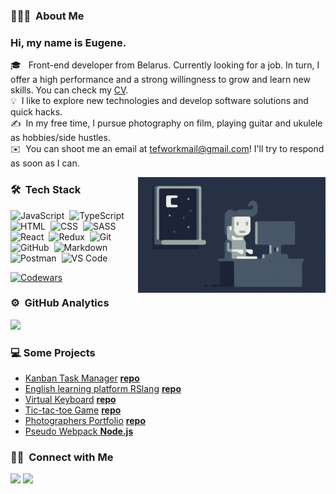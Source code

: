 ### 👨🏻‍💻 &nbsp;About Me

### Hi, my name is Eugene.
🎓 &nbsp; Front-end developer from Belarus. Сurrently looking for a job. In turn, I offer a high performance and a strong willingness to grow and learn new skills. You can check my [CV](https://www.canva.com/design/DAFN-K1ppZA/EuNAFSt3k2EoRuRHeL608Q/view?utm_content=DAFN-K1ppZA&utm_campaign=designshare&utm_medium=link2&utm_source=sharebutton).\
💡 &nbsp;I like to explore new technologies and develop software solutions and quick hacks.\
✍️ &nbsp;In my free time, I pursue photography on film, playing guitar and ukulele as hobbies/side hustles.\
✉️ &nbsp;You can shoot me an email at tefworkmail@gmail.com! I'll try to respond as soon as I can.


<img alt="Night Coding" src="https://raw.githubusercontent.com/AVS1508/AVS1508/master/assets/Night-Coding.gif" align="right"/>

### 🛠 &nbsp;Tech Stack

![JavaScript](https://img.shields.io/badge/-JavaScript-05122A?style=flat&logo=javascript)&nbsp;
![TypeScript](https://img.shields.io/badge/-TypeScript-05122A?style=flat&logo=typescript)&nbsp;
![HTML](https://img.shields.io/badge/-HTML-05122A?style=flat&logo=HTML5)&nbsp;
![CSS](https://img.shields.io/badge/-CSS-05122A?style=flat&logo=CSS3&logoColor=1572B6)&nbsp;
![SASS](https://img.shields.io/badge/-SASS-05122A?style=flat&logo=SASS&logoColor=pink)&nbsp;
![React](https://img.shields.io/badge/-React-05122A?style=flat&logo=react)&nbsp;
![Redux](https://img.shields.io/badge/-Redux-05122A?style=flat&logo=redux)&nbsp;
![Git](https://img.shields.io/badge/-Git-05122A?style=flat&logo=git)&nbsp;
![GitHub](https://img.shields.io/badge/-GitHub-05122A?style=flat&logo=github)&nbsp;
![Markdown](https://img.shields.io/badge/-Markdown-05122A?style=flat&logo=markdown)&nbsp;
![Postman](https://img.shields.io/badge/Postman-05122A?style=flat&logo=postman)&nbsp;
![VS Code](https://img.shields.io/badge/-VS%20Code-05122A?style=flat&logo=visual-studio-code&logoColor=007ACC)&nbsp;

[![Codewars](https://www.codewars.com/users/EugeneTsalko/badges/micro)](https://www.codewars.com/users/EugeneTsalko)
<!---
![React Router](https://img.shields.io/badge/React_Router-CA4245?style=for-the-badge&logo=react-router&logoColor=white)
![React Hook Form](https://img.shields.io/badge/React%20Hook%20Form-%23EC5990.svg?style=for-the-badge&logo=reacthookform&logoColor=white)  
![Webpack](https://img.shields.io/badge/webpack-%238DD6F9.svg?style=for-the-badge&logo=webpack&logoColor=black)  
![MUI](https://img.shields.io/badge/MUI-%230081CB.svg?style=for-the-badge&logo=mui&logoColor=white)
![JWT](https://img.shields.io/badge/JWT-black?style=for-the-badge&logo=JSON%20web%20tokens)  
![Node.js](https://img.shields.io/badge/-Node.js-05122A?style=flat&logo=node.js)&nbsp;
![Bootstrap](https://img.shields.io/badge/-Bootstrap-05122A?style=flat&logo=bootstrap&logoColor=563D7C)\
![MongoDB](https://img.shields.io/badge/-MongoDB-black?style=flat-square&logo=mongodb)
![GraphQL](https://img.shields.io/badge/-GraphQL-E10098?style=flat-square&logo=graphql)
![PostgreSQL](https://img.shields.io/badge/-PostgreSQL-336791?style=flat-square&logo=postgresql)
![MySQL](https://img.shields.io/badge/-MySQL-black?style=flat-square&logo=mysql)
![Docker](https://img.shields.io/badge/-Docker-black?style=flat-square&logo=docker)
![Amazon AWS](https://img.shields.io/badge/Amazon%20AWS-232F3E?style=flat-square&logo=amazon-aws)
![Microsoft Azure](https://img.shields.io/badge/Microsoft%20Azure-232F7E?style=flat-square&logo=microsoft-azure)
![Styled Components](https://img.shields.io/badge/styled--components-DB7093?style=for-the-badge&logo=styled-components&logoColor=white)  
![NPM](https://img.shields.io/badge/NPM-%23000000.svg?style=for-the-badge&logo=npm&logoColor=white) 
-->

### ⚙️ &nbsp;GitHub Analytics
<!---
<p align="center">
<a href="https://github.com/eugenetsalko">
  <img height="180em" src="https://github-readme-stats-eight-theta.vercel.app/api?username=eugenetsalko&show_icons=true&theme=algolia&include_all_commits=true&count_private=true"/>
  -->
  <img height="180em" src="https://github-readme-stats-eight-theta.vercel.app/api/top-langs/?username=eugenetsalko&layout=compact&langs_count=8&theme=algolia"/>
</a>
</p>

### :computer: Some Projects
- [Kanban Task Manager](https://kanban-app-rsschool.netlify.app/) [**repo**](https://github.com/EugeneTsalko/project-management-app)
- [English learning platform RSlang](https://rslang-team71.netlify.app/) [**repo**](https://github.com/EugeneTsalko/rslang)
- [Virtual Keyboard](https://eugenetsalko.github.io/virtual-keyboard/src/) [**repo**](https://github.com/EugeneTsalko/virtual-keyboard)
- [Tic-tac-toe Game](https://eugenetsalko.github.io/tic-tac-toe/) [**repo**](https://github.com/EugeneTsalko/tic-tac-toe)
- [Photographers Portfolio](https://eugenetsalko.github.io/portfolio/portfolio/) [**repo**](https://github.com/EugeneTsalko/portfolio)
- [Pseudo Webpack **Node.js**](https://github.com/EugeneTsalko/HTML-builder)

### 🤝🏻 &nbsp;Connect with Me

<p align="left">
<a href="https://linkedin.com/in/eugenetsalko"><img src="https://img.shields.io/badge/-Eugene%20Tsalko-0077B5?style=flat&logo=Linkedin&logoColor=white"/></a>
<a href="mailto:tefworkmail@gmail.com"><img src="https://img.shields.io/badge/-tefworkmail@gmail.com-D14836?style=flat&logo=Gmail&logoColor=white"/></a>
<!---
<a href="https://instagram.com/evgenoh"><img src="https://img.shields.io/badge/-@evgenoh-E4405F?style=flat&logo=Instagram&logoColor=white"/></a>
<a href="https://facebook.com/AVS1508"><img src="https://img.shields.io/badge/-@AVS1508-1877F2?style=flat&logo=Facebook&logoColor=white"/></a>
<a href="https://www.pinterest.ca/AVS1508"><img src="https://img.shields.io/badge/-@AVS1508-BD081C?style=flat&logo=Pinterest&logoColor=white"/></a>
<a href="https://www.behance.net/AVS1508"><img src="https://img.shields.io/badge/-@AVS1508-1769FF?style=flat&logo=Behance&logoColor=white"/></a>
</p>
-->


<!---
EugeneTsalko/EugeneTsalko is a ✨ special ✨ repository because its `README.md` (this file) appears on your GitHub profile.
You can click the Preview link to take a look at your changes.
--->
